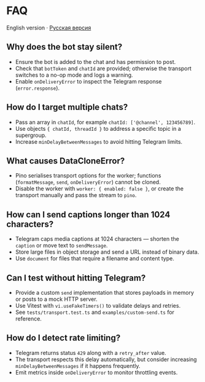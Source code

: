 ﻿# FAQ

English version · [Русская версия](faq.ru.md)

## Why does the bot stay silent?

- Ensure the bot is added to the chat and has permission to post.
- Check that `botToken` and `chatId` are provided; otherwise the transport switches to a no-op mode and logs a warning.
- Enable `onDeliveryError` to inspect the Telegram response (`error.response`).

## How do I target multiple chats?

- Pass an array in `chatId`, for example `chatId: ['@channel', 123456789]`.
- Use objects `{ chatId, threadId }` to address a specific topic in a supergroup.
- Increase `minDelayBetweenMessages` to avoid hitting Telegram limits.

## What causes DataCloneError?

- Pino serialises transport options for the worker; functions (`formatMessage`, `send`, `onDeliveryError`) cannot be cloned.
- Disable the worker with `worker: { enabled: false }`, or create the transport manually and pass the stream to `pino`.

## How can I send captions longer than 1024 characters?

- Telegram caps media captions at 1024 characters — shorten the `caption` or move text to `sendMessage`.
- Store large files in object storage and send a URL instead of binary data.
- Use `document` for files that require a filename and content type.

## Can I test without hitting Telegram?

- Provide a custom `send` implementation that stores payloads in memory or posts to a mock HTTP server.
- Use Vitest with `vi.useFakeTimers()` to validate delays and retries.
- See `tests/transport.test.ts` and `examples/custom-send.ts` for reference.

## How do I detect rate limiting?

- Telegram returns status `429` along with a `retry_after` value.
- The transport respects this delay automatically, but consider increasing `minDelayBetweenMessages` if it happens frequently.
- Emit metrics inside `onDeliveryError` to monitor throttling events.
